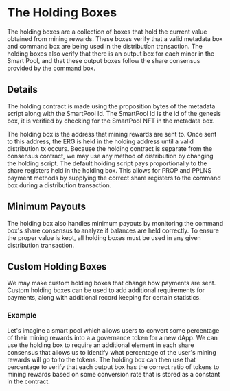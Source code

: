 # The Holding Boxes
The holding boxes are a collection of boxes that hold the current value obtained from
mining rewards. These boxes verify that a valid metadata box and command box are being used
in the distribution transaction. The holding boxes also verify that there is an output box for each
miner in the Smart Pool, and that these output boxes follow the share consensus provided by the command
box.

## Details
The holding contract is made using the proposition bytes of the metadata script along with the SmartPool Id.
The SmartPool Id is the id of the genesis box, it is verified by checking for the SmartPool NFT in the
metadata box.

The holding box is the address that mining rewards are sent to. Once sent to this address, the ERG is held
in the holding address until a valid distribution tx occurs. Because the holding contract is separate
from the consensus contract, we may use any method of distribution by changing the holding script.
The default holding script pays proportionally to the share registers held in the holding box. This allows
for PROP and PPLNS payment methods by supplying the correct share registers to the command box during a
distribution transaction.

## Minimum Payouts
The holding box also handles minimum payouts by monitoring the command box's share consensus to analyze
if balances are held correctly. To ensure the proper value is kept, all holding boxes must be used in any
given distribution transaction.

## Custom Holding Boxes
We may make custom holding boxes that change how payments are sent. Custom holding boxes can be used
to add additional requirements for payments, along with additional record keeping for certain statistics.

### Example
Let's imagine a smart pool which allows users to convert some percentage of their mining rewards into a
a governance token for a new dApp. We can use the holding box to require an additional element in each
share consensus that allows us to identify what percentage of the user's mining rewards will go to
to the tokens. The holding box can then use that percentage to verify that each output box has the correct
ratio of tokens to mining rewards based on some conversion rate that is stored as a constant in the contract.

